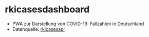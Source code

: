 # rkicasesdashboard

- PWA zur Darstellung von COVID-19: Fallzahlen in Deutschland
- Datenquelle: [rkicasesapi](https://github.com/fabianhinz/rkicasesapi)